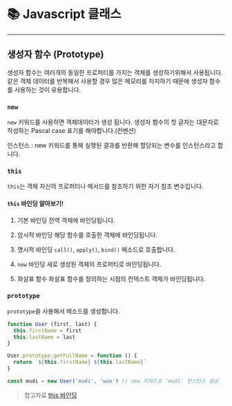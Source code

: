 # 📚 Javascript 클래스
---
## 생성자 함수 (Prototype)
생성자 함수는 여러개의 동일한 프로퍼티를 가지는 객체를 생성하기위해서 사용됩니다.
같은 객체 데이터를 반복해서 사용할 경우 많은 메모리를 차지하기 때문에 생성자 함수를 사용하는 것이 유용합니다.

### `new`
`new` 키워드를 사용하면 객체데이터가 생성 됩니다. 생성자 함수의 첫 글자는 대문자로 작성하는 Pascal case 표기를 해야합니다.(컨벤션)

인스턴스 : new 키워드를 통해 실행된 결과를 반환해 할당되는 변수를 인스턴스라고 합니다.

### `this`
`this`는 객체 자신의 프로퍼티나 메서드를 참조하기 위한 자기 참조 변수입니다.

#### `this` 바인딩 알아보기!

1. 기본 바인딩
전역 객체에 바인딩됩니다.

2. 암시적 바인딩
해당 함수를 호출한 객체에 바인딩됩니다.

3. 명시적 바인딩
`call()`, `apply()`, `bind()` 메소드로 호출합니다.

4. `new` 바인딩
새로 생성된 객체의 프로퍼티로 바인딩됩니다.

5. 화살표 함수
화살표 함수를 정의하는 시점의 컨텍스트 객체가 바인딩됩니다.

### `prototype`
`prototype`을 사용해서 메소드를 생성합니다.

```js
function User (first, last) {
  this.firstName = first
  this.lastName = last
}

User.prototype.getFullName = function () {
  return `${this.firstName} ${this.lastName}`
}

const mudi = new User('mudi', 'woo') // new	키워드로 'mudi' 인스턴스 생성
```

> 참고자료
[this 바인딩](https://seungtaek-overflow.tistory.com/21)
